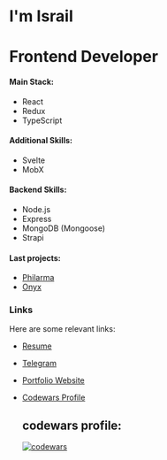 <h1 align="left">I'm Israil</h1>

# Frontend Developer

#### Main Stack:
- React
- Redux
- TypeScript

#### Additional Skills:
- Svelte
- MobX

#### Backend Skills:
- Node.js
- Express
- MongoDB (Mongoose)
- Strapi

#### Last projects:
- [Philarma](https://philarma.ru/)
- [Onyx](https://onyxrp-gta.ru/)

### Links
Here are some relevant links:

- [Resume](https://hh.ru/applicant/resumes/view?resume=2567b71fff0ce3a5b50039ed1f736853796c39)
- [Telegram](https://t.me/wozma)
- [Portfolio Website](https://portfolio-em9s.vercel.app/)
- [Codewars Profile](https://www.codewars.com/users/IsrailX)

 
   ## codewars profile:
   [![codewars](https://www.codewars.com/users/IsrailX/badges/large)](https://www.codewars.com/users/IsrailX) 
